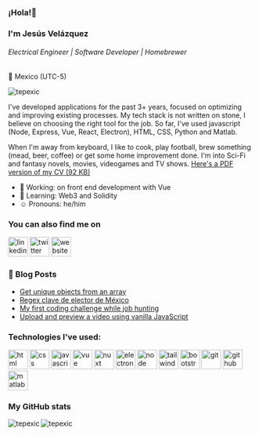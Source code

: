 ### ¡Hola!👋

### I'm Jesús Velázquez

###### _Electrical Engineer | Software Developer | Homebrewer_

:round_pushpin: Mexico (UTC-5)

<p align="left"> <img src="https://komarev.com/ghpvc/?username=tepexic" alt="tepexic" /> </p>
I've developed applications for the past 3+ years, focused on optimizing and improving existing processes. My tech stack is not written on stone, I believe on choosing the right tool for the job. So far, I've used javascript (Node, Express, Vue, React, Electron), HTML, CSS, Python and Matlab.

When I'm away from keyboard, I like to cook, play football, brew something (mead, beer, coffee) or get some home improvement done. I'm into Sci-Fi and fantasy novels, movies, videogames and TV shows. [Here's a PDF version of my CV (92 KB)](https://tepexic.com/CV_JesusVelazquez.pdf)

- :wrench: Working: on front end development with Vue
- :pencil: Learning: Web3 and Solidity
- :relaxed: Pronouns: he/him

### You can also find me on

[<img src='https://cdn.jsdelivr.net/npm/simple-icons@3.0.1/icons/linkedin.svg' alt='linkedin' height='40'>](https://www.linkedin.com/in/jesusavelazquez)
[<img src='https://cdn.jsdelivr.net/npm/simple-icons@3.0.1/icons/twitter.svg' alt='twitter' height='40'>](https://twitter.com/@tepexic)
[<img src='https://cdn.jsdelivr.net/npm/simple-icons@3.0.1/icons/icloud.svg' alt='website' height='40'>](https://dev.to/tepexic)

### 📙 Blog Posts

<!-- BLOG-POST-LIST:START -->
- [Get unique objects from an array](https://dev.to/tepexic/get-unique-objects-from-an-array-4cog)
- [Regex clave de elector de México](https://dev.to/tepexic/regex-clave-de-elector-de-mexico-51ib)
- [My first coding challenge while job hunting](https://dev.to/tepexic/my-first-coding-challenge-while-job-hunting-54dj)
- [Upload and preview a video using vanilla JavaScript](https://dev.to/tepexic/upload-and-preview-a-video-using-vanilla-javascript-37k2)
<!-- BLOG-POST-LIST:END -->

### Technologies I've used:

<p align="left"><img src="https://tepexic.com/images/tech-logos/html.svg" alt="html" width="40" height="40"/>
<img src="https://tepexic.com/images/tech-logos/css.svg" alt="css" width="40" height="40"/>
<img src="https://tepexic.com/images/tech-logos/js.svg" alt="javascript" width="40" height="40"/>
<img src="https://tepexic.com/images/tech-logos/vue.svg" alt="vue" width="40" height="40"/>
<img src="https://tepexic.com/images/tech-logos/nuxt.png" alt="nuxt" width="40" height="40"/>
<img src="https://tepexic.com/images/tech-logos/electron.svg" alt="electron" width="40" height="40"/>
<img src="https://tepexic.com/images/tech-logos/node.png" alt="node" width="40" height="40"/>
<img src="https://tepexic.com/images/tech-logos/tailwind.svg" alt="tailwind" width="40" height="40"/>
<img src="https://tepexic.com/images/tech-logos/bootstrap.svg" alt="bootstrap" width="40" height="40"/>
<img src="https://tepexic.com/images/tech-logos/git.svg" alt="git" width="40" height="40"/>
<img src="https://tepexic.com/images/tech-logos/github.png" alt="github" width="40" height="40"/>
<img src="https://tepexic.com/images/tech-logos/matlab.png" alt="matlab" width="40" height="40"/>
</p>

### My GitHub stats

<p><img align="left" src="https://github-readme-stats.vercel.app/api/top-langs/?username=tepexic&layout=compact" alt="tepexic" /></p>
<p></p>
<p>&nbsp;<img align="left" src="https://github-readme-stats.vercel.app/api?username=tepexic&show_icons=true" alt="tepexic" /></p>
